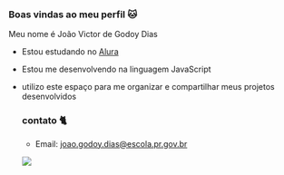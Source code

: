 ### Boas vindas ao meu perfil 🐱

Meu nome é João Victor de Godoy Dias

- Estou estudando no [Alura](https://www.alura.com.br)
- Estou me desenvolvendo na linguagem JavaScript
- utilizo este espaço para me organizar e compartilhar meus projetos desenvolvidos

  ### contato 🐈 ###

  - Email: joao.godoy.dias@escola.pr.gov.br
 
  ![](https://media.tenor.com/fTTVgygGDh8AAAAM/kitty-cat-sandwich.gif)
